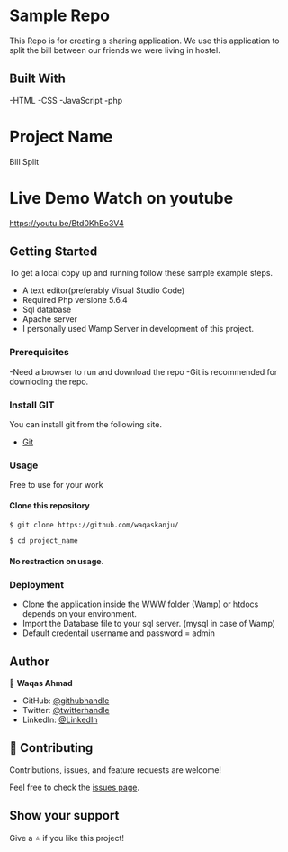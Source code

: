 # Sample Repo

This Repo is for creating a sharing application. We use this application to split the bill between our friends we were living in hostel.

## Built With

-HTML
-CSS
-JavaScript
-php

# Project Name

Bill Split

# Live Demo Watch on youtube

https://youtu.be/Btd0KhBo3V4


## Getting Started

To get a local copy up and running follow these sample example steps.

- A text editor(preferably Visual Studio Code)
- Required Php versione 5.6.4
- Sql database
- Apache server
- I personally used Wamp Server in development of this project. 

### Prerequisites

-Need a browser to run and download the repo
-Git is recommended for downloding the repo.

### Install GIT

You can install git from the following site.
  -  [Git](https://git-scm.com/downloads)

### Usage
Free to use for your work

#### Clone this repository

```bash
$ git clone https://github.com/waqaskanju/

$ cd project_name

```
#### No restraction  on usage.


### Deployment

- Clone the application inside the WWW folder (Wamp) or htdocs depends on your environment.
- Import the Database file to your sql server. (mysql in case of Wamp)
- Default credentail username and password = admin

## Author

👤 **Waqas Ahmad**

- GitHub: [@githubhandle](https://github.com/waqas)
- Twitter: [@twitterhandle](https://twitter.com/waqas)
- LinkedIn: [@LinkedIn](https://linkedin.com/in/waqas)

## 🤝 Contributing

Contributions, issues, and feature requests are welcome!

Feel free to check the [issues page](../../issues/).

## Show your support

Give a ⭐️ if you like this project!
